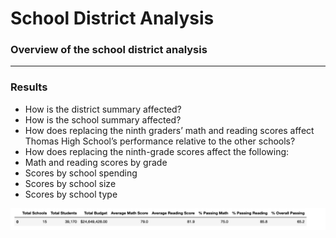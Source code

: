 # School District Analysis

### Overview of the school district analysis


----

### Results

- How is the district summary affected?
- How is the school summary affected?
- How does replacing the ninth graders’ math and reading scores affect Thomas High School’s performance relative to the other schools?
- How does replacing the ninth-grade scores affect the following:
- Math and reading scores by grade
- Scores by school spending
- Scores by school size
- Scores by school type

![district summary before clean](https://github.com/YanLuong/School_District_Analysis/blob/main/Resources/District%20Summary%20df%20before%20cleaning.png)
